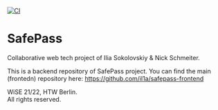 [![CI](https://github.com/il1a/SafePass/actions/workflows/tests.yml/badge.svg)](https://github.com/il1a/SafePass/actions/workflows/tests.yml)
# SafePass
Collaborative web tech project of Ilia Sokolovskiy & Nick Schmeiter.

This is a backend repository of SafePass project. You can find the main (frontedn) repository here:
https://github.com/il1a/safepass-frontend

WiSE 21/22, HTW Berlin.                                                                                                                                                                                                                                                        
All rights reserved.
